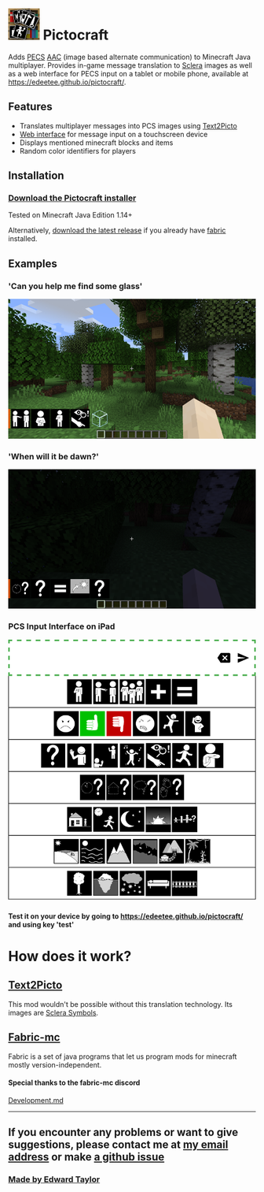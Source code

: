 # ![logo](https://github.com/edeetee/pictocraft/raw/master/src/main/resources/assets/modid/icon.png) Pictocraft

Adds [PECS](https://en.wikipedia.org/wiki/Picture_exchange_communication_system) [AAC](https://en.wikipedia.org/wiki/Augmentative_and_alternative_communication) (image based alternate communication) to Minecraft Java multiplayer. Provides in-game message translation to [Sclera](https://sclera.be/en/vzw/home) images as well as a web interface for PECS input on a tablet or mobile phone, available at https://edeetee.github.io/pictocraft/.

## Features
- Translates multiplayer messages into PCS images using [Text2Picto](http://picto.ccl.kuleuven.be/index.php)
- [Web interface](https://edeetee.github.io/pictocraft/) for message input on a touchscreen device
- Displays mentioned minecraft blocks and items
- Random color identifiers for players

## Installation

### [Download the Pictocraft installer](https://github.com/edeetee/pictocraft-installer/blob/master/README.md)

Tested on Minecraft Java Edition 1.14+

Alternatively, [download the latest release](https://github.com/edeetee/pictocraft/releases) if you already have [fabric](https://fabricmc.net/) installed.

## Examples
### 'Can you help me find some glass'
![translation example 1](images/2019-06-13_17.53.45.png)
### 'When will it be dawn?'
![translation example 2](images/2019-06-13_17.57.58.png)
### PCS Input Interface on iPad
![PCS example](images/inputScreenshot.png)
#### Test it on your device by going to https://edeetee.github.io/pictocraft/ and using key 'test'

# How does it work?
## [Text2Picto](http://picto.ccl.kuleuven.be/index.php)
This mod wouldn't be possible without this translation technology. Its images are [Sclera Symbols](https://sclera.be/en/vzw/home).
## [Fabric-mc](https://fabricmc.net/)
Fabric is a set of java programs that let us program mods for minecraft mostly version-independent.

#### Special thanks to the fabric-mc discord
[Development.md](DEVELOPMENT.md)

---

## If you encounter any problems or want to give suggestions, please contact me at [my email address](mailto:edeetee@gmail.com) or make [a github issue](https://github.com/edeetee/pictocraft/issues)

### [Made by Edward Taylor](https://edeetee.github.io/)